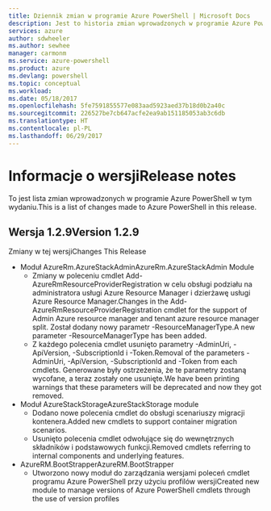 ```yaml
---
title: Dziennik zmian w programie Azure PowerShell | Microsoft Docs
description: Jest to historia zmian wprowadzonych w programie Azure PowerShell w jego najnowszej wersji.
services: azure
author: sdwheeler
ms.author: sewhee
manager: carmonm
ms.service: azure-powershell
ms.product: azure
ms.devlang: powershell
ms.topic: conceptual
ms.workload: 
ms.date: 05/18/2017
ms.openlocfilehash: 5fe7591855577e083aad5923aed37b18d0b2a40c
ms.sourcegitcommit: 226527be7cb647acfe2ea9ab151185053ab3c6db
ms.translationtype: HT
ms.contentlocale: pl-PL
ms.lasthandoff: 06/29/2017
---
```

# <span data-ttu-id="eb0a1-103">Informacje o wersji</span><span class="sxs-lookup"><span data-stu-id="eb0a1-103">Release notes</span></span>
<a id="release-notes" class="xliff"></a>

<span data-ttu-id="eb0a1-104">To jest lista zmian wprowadzonych w programie Azure PowerShell w tym wydaniu.</span><span class="sxs-lookup"><span data-stu-id="eb0a1-104">This is a list of changes made to Azure PowerShell in this release.</span></span>

## <span data-ttu-id="eb0a1-105">Wersja 1.2.9</span><span class="sxs-lookup"><span data-stu-id="eb0a1-105">Version 1.2.9</span></span>
<a id="version-129" class="xliff"></a>

<span data-ttu-id="eb0a1-106">Zmiany w tej wersji</span><span class="sxs-lookup"><span data-stu-id="eb0a1-106">Changes This Release</span></span>

* <span data-ttu-id="eb0a1-107">Moduł AzureRm.AzureStackAdmin</span><span class="sxs-lookup"><span data-stu-id="eb0a1-107">AzureRm.AzureStackAdmin Module</span></span>
    + <span data-ttu-id="eb0a1-108">Zmiany w poleceniu cmdlet Add-AzureRmResourceProviderRegistration w celu obsługi podziału na administratora usługi Azure Resource Manager i dzierżawę usługi Azure Resource Manager.</span><span class="sxs-lookup"><span data-stu-id="eb0a1-108">Changes in the Add-AzureRmResourceProviderRegistration cmdlet for the support of Admin Azure resource manager and tenant azure resource manager split.</span></span> <span data-ttu-id="eb0a1-109">Został dodany nowy parametr -ResourceManagerType.</span><span class="sxs-lookup"><span data-stu-id="eb0a1-109">A new parameter -ResourceManagerType has been added.</span></span>
    + <span data-ttu-id="eb0a1-110">Z każdego polecenia cmdlet usunięto parametry -AdminUri, -ApiVersion, -SubscriptionId i -Token.</span><span class="sxs-lookup"><span data-stu-id="eb0a1-110">Removal of the parameters -AdminUri, -ApiVersion, -SubscriptionId and -Token from each cmdlets.</span></span> <span data-ttu-id="eb0a1-111">Generowane były ostrzeżenia, że te parametry zostaną wycofane, a teraz zostały one usunięte.</span><span class="sxs-lookup"><span data-stu-id="eb0a1-111">We have been printing warnings that these parameters will be deprecated and now they got removed.</span></span>
* <span data-ttu-id="eb0a1-112">Moduł AzureStackStorage</span><span class="sxs-lookup"><span data-stu-id="eb0a1-112">AzureStackStorage module</span></span>
    + <span data-ttu-id="eb0a1-113">Dodano nowe polecenia cmdlet do obsługi scenariuszy migracji kontenera.</span><span class="sxs-lookup"><span data-stu-id="eb0a1-113">Added new cmdlets to support container migration scenarios.</span></span>
    + <span data-ttu-id="eb0a1-114">Usunięto polecenia cmdlet odwołujące się do wewnętrznych składników i podstawowych funkcji.</span><span class="sxs-lookup"><span data-stu-id="eb0a1-114">Removed cmdlets referring to internal components and underlying features.</span></span>
* <span data-ttu-id="eb0a1-115">AzureRM.BootStrapper</span><span class="sxs-lookup"><span data-stu-id="eb0a1-115">AzureRM.BootStrapper</span></span>
    + <span data-ttu-id="eb0a1-116">Utworzono nowy moduł do zarządzania wersjami poleceń cmdlet programu Azure PowerShell przy użyciu profilów wersji</span><span class="sxs-lookup"><span data-stu-id="eb0a1-116">Created new module to manage versions of Azure PowerShell cmdlets through the use of version profiles</span></span>